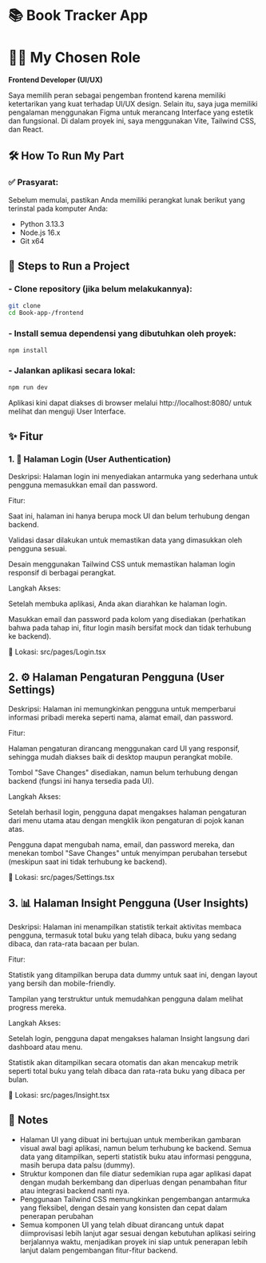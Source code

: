 # 📚 Book Tracker App
# 🧑‍💻 My Chosen Role

**Frontend Developer (UI/UX)**

Saya memilih peran sebagai pengemban frontend karena memiliki ketertarikan yang kuat terhadap UI/UX design. Selain itu, saya juga memiliki pengalaman menggunakan Figma untuk merancang Interface yang estetik dan fungsional. Di dalam proyek ini, saya menggunakan Vite, Tailwind CSS, dan React.

## 🛠️ How To Run My Part
### ✅ Prasyarat:
Sebelum memulai, pastikan Anda memiliki perangkat lunak berikut yang terinstal pada komputer Anda:
- Python 3.13.3
- Node.js 16.x
- Git x64

## 🚀 Steps to Run a Project 

### - Clone repository (jika belum melakukannya):
```bash
git clone 
cd Book-app-/frontend
````

### - Install semua dependensi yang dibutuhkan oleh proyek:
```bash
npm install
````

### - Jalankan aplikasi secara lokal:
```bash
npm run dev 
````
Aplikasi kini dapat diakses di browser melalui http://localhost:8080/ untuk melihat dan menguji User Interface.

## ✨ Fitur

### 1. 🔐 Halaman Login (User Authentication)
Deskripsi: Halaman login ini menyediakan antarmuka yang sederhana untuk pengguna memasukkan email dan password.

Fitur:

Saat ini, halaman ini hanya berupa mock UI dan belum terhubung dengan backend.

Validasi dasar dilakukan untuk memastikan data yang dimasukkan oleh pengguna sesuai.

Desain menggunakan Tailwind CSS untuk memastikan halaman login responsif di berbagai perangkat.

Langkah Akses:

Setelah membuka aplikasi, Anda akan diarahkan ke halaman login.

Masukkan email dan password pada kolom yang disediakan (perhatikan bahwa pada tahap ini, fitur login masih bersifat mock dan tidak terhubung ke backend).

📍 Lokasi: src/pages/Login.tsx

## 2. ⚙️ Halaman Pengaturan Pengguna (User Settings)
Deskripsi: Halaman ini memungkinkan pengguna untuk memperbarui informasi pribadi mereka seperti nama, alamat email, dan password.

Fitur:

Halaman pengaturan dirancang menggunakan card UI yang responsif, sehingga mudah diakses baik di desktop maupun perangkat mobile.

Tombol "Save Changes" disediakan, namun belum terhubung dengan backend (fungsi ini hanya tersedia pada UI).

Langkah Akses:

Setelah berhasil login, pengguna dapat mengakses halaman pengaturan dari menu utama atau dengan mengklik ikon pengaturan di pojok kanan atas.

Pengguna dapat mengubah nama, email, dan password mereka, dan menekan tombol "Save Changes" untuk menyimpan perubahan tersebut (meskipun saat ini tidak terhubung ke backend).

📍 Lokasi: src/pages/Settings.tsx

## 3. 📊 Halaman Insight Pengguna (User Insights)
Deskripsi: Halaman ini menampilkan statistik terkait aktivitas membaca pengguna, termasuk total buku yang telah dibaca, buku yang sedang dibaca, dan rata-rata bacaan per bulan.

Fitur:

Statistik yang ditampilkan berupa data dummy untuk saat ini, dengan layout yang bersih dan mobile-friendly.

Tampilan yang terstruktur untuk memudahkan pengguna dalam melihat progress mereka.

Langkah Akses:

Setelah login, pengguna dapat mengakses halaman Insight langsung dari dashboard atau menu.

Statistik akan ditampilkan secara otomatis dan akan mencakup metrik seperti total buku yang telah dibaca dan rata-rata buku yang dibaca per bulan.

📍 Lokasi: src/pages/Insight.tsx

## 📝 Notes
* Halaman UI yang dibuat ini bertujuan untuk memberikan gambaran visual awal bagi aplikasi, namun belum terhubung ke backend. Semua data yang ditampilkan, seperti statistik buku atau informasi pengguna, masih berupa data palsu (dummy).
* Struktur komponen dan file diatur sedemikian rupa agar aplikasi dapat dengan mudah berkembang dan diperluas dengan penambahan fitur atau integrasi backend nanti nya.
* Penggunaan Tailwind CSS memungkinkan pengembangan antarmuka yang fleksibel, dengan desain yang konsisten dan cepat dalam penerapan perubahan
* Semua komponen UI yang telah dibuat dirancang untuk dapat diimprovisasi lebih lanjut agar sesuai dengan kebutuhan aplikasi seiring berjalannya waktu, menjadikan proyek ini siap untuk penerapan lebih lanjut dalam pengembangan fitur-fitur backend.
